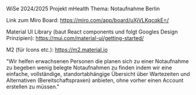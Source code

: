WiSe 2024/2025 Projekt mHealth
Thema: Notaufnahme Berlin

Link zum Miro Board: https://miro.com/app/board/uXjVLKqcqkE=/

Material UI Library (baut React components und folgt Googles Design Prinzipien): https://mui.com/material-ui/getting-started/

M2 (für Icons etc.): https://m2.material.io


"Wir helfen erwachsenen Personen die planen sich zu einer Notaufnahme zu begeben wenig belegte Notaufnahmen zu finden indem wir eine einfache, vollständige, standortabhängige Übersicht über Wartezeiten und Alternativen (Bereitschaftspraxen) anbieten, ohne vorher einen Account erstellen zu müssen."
